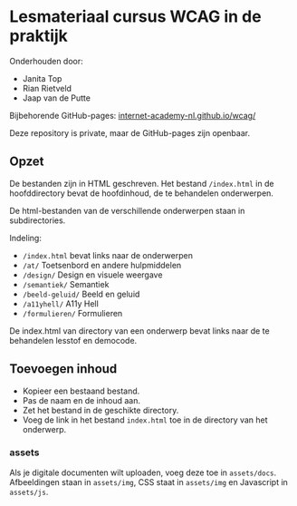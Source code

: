 # Lesmateriaal cursus WCAG in de praktijk

Onderhouden door: 

- Janita Top
- Rian Rietveld
- Jaap van de Putte

Bijbehorende GitHub-pages: 
[internet-academy-nl.github.io/wcag/](https://internet-academy-nl.github.io/wcag/)

Deze repository is private, maar de GitHub-pages zijn openbaar.

## Opzet

De bestanden zijn in HTML geschreven. Het bestand `/index.html` in de hoofddirectory bevat de hoofdinhoud, de te behandelen onderwerpen.  

De html-bestanden van de verschillende onderwerpen staan in subdirectories. 

Indeling:

- `/index.html` bevat links naar de onderwerpen 
- `/at/`  Toetsenbord en andere hulpmiddelen
- `/design/`  Design en visuele weergave
- `/semantiek/`  Semantiek
- `/beeld-geluid/`  Beeld en geluid
- `/a11yhell/`  A11y Hell
- `/formulieren/` Formulieren

De index.html van directory van een onderwerp bevat links naar de te behandelen lesstof en democode.

## Toevoegen inhoud

- Kopieer een bestaand bestand. 
- Pas de naam en de inhoud aan.
- Zet het bestand in de geschikte directory.
- Voeg de link in het bestand `index.html` toe in de directory van het onderwerp.

### assets
Als je digitale documenten wilt uploaden, voeg deze toe in `assets/docs`.  
Afbeeldingen staan in `assets/img`, CSS staat in `assets/img` en Javascript in  `assets/js`.





